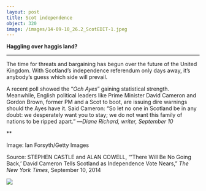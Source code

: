 ```yaml
---
layout: post
title: Scot independence
object: 320
image: /images/14-09-10_26.2_ScotEDIT-1.jpeg
---
```

**Haggling over haggis land?**

****

The time for threats and bargaining has begun over the future of the United Kingdom. With Scotland’s independence referendum only days away, it’s anybody’s guess which side will prevail. 

A recent poll showed the “*Och Ayes*” gaining statistical strength. Meanwhile, English political leaders like Prime Minister David Cameron and Gordon Brown, former PM and a Scot to boot, are issuing dire warnings should the Ayes have it. Said Cameron: “So let no one in Scotland be in any doubt: we desperately want you to stay; we do not want this family of nations to be ripped apart.” —*Diane Richard, writer, September 10*

**

Image: Ian Forsyth/Getty Images

Source: STEPHEN CASTLE and ALAN COWELL, “’There Will Be No Going Back,’ David Cameron Tells Scotland as Independence Vote Nears,” *The New York Times*, September 10, 2014

![]({{siteurl.base}}/images/14-09-10_26.2_ScotEDIT-1.jpeg)
